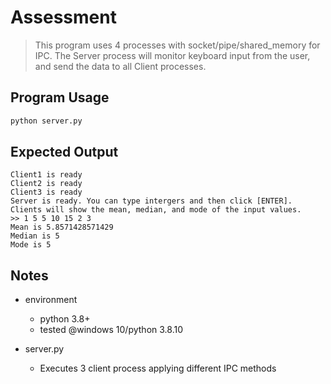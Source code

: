 # Assessment
> This program uses 4 processes with socket/pipe/shared_memory for IPC. The Server process will monitor keyboard input from the user, and send the data to all Client processes.

## Program Usage
```bash
python server.py
```

## Expected Output
```shell
Client1 is ready
Client2 is ready
Client3 is ready
Server is ready. You can type intergers and then click [ENTER].  Clients will show the mean, median, and mode of the input values.
>> 1 5 5 10 15 2 3
Mean is 5.8571428571429
Median is 5
Mode is 5
```
## Notes
- environment
  - python 3.8+
  - tested @windows 10/python 3.8.10

- server.py
  - Executes 3 client process applying different IPC methods
